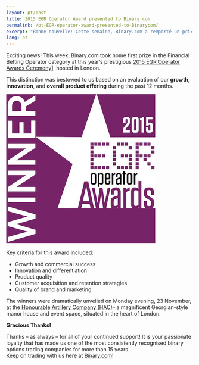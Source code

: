 ```yaml
---
layout: pt/post
title: 2015 EGR Operator Award presented to Binary.com
permalink: /pt-EGR-operator-award-presented-to-Binarycom/
excerpt: "Bonne nouvelle! Cette semaine, Binary.com a remporté un prix récompensant les meilleurs services de courtage en ligne, lors de la prestigieuse cérémonie organisée par EGR en 2015..."
lang: pt  
---
```


Exciting news! This week, Binary.com took home first prize in the Financial Betting Operator category at this year’s prestigious [2015 EGR Operator Awards Ceremony](https://www.eiseverywhere.com/ehome/135475/308461/?&)], hosted in London.

This distinction was bestowed to us based on an evaluation of our **growth, innovation**, and **overall product offering** during the past 12 months.

![](/images/Financial-betting-operator.jpg)

Key criteria for this award included:

* Growth and commercial success
* Innovation and differentiation
* Product quality
* Customer acquisition and retention strategies
* Quality of brand and marketing


The winners were dramatically unveiled on Monday evening, 23 November, at the [Honourable Artillery Company (HAC)](http://www.hac.org.uk/events)– a magnificent Georgian-style manor house and event space, situated in the heart of London.


**Gracious Thanks!**

Thanks – as always – for all of your continued support!  It is your passionate loyalty that has made us one of the most consistently recognised binary options trading companies for more than 15 years.  
Keep on trading with us here at [Binary.com](https://www.binary.com/?utm_source=blog&utm_medium=social&utm_content=en&utm_campaign=whatsnew)!
